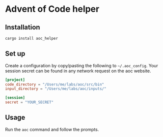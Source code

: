 # Advent of Code helper

## Installation

```bash
cargo install aoc_helper
```

## Set up

Create a configuration by copy/pasting the following to `~/.aoc_config`. Your session secret can be found in any network request on the aoc website.

```toml
[project]
code_directory = "/Users/me/labs/aoc/src/bin"
input_directory = "/Users/me/labs/aoc/inputs/"

[session]
secret = "YOUR_SECRET"
```

## Usage

Run the `aoc` command and follow the prompts.
